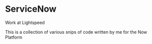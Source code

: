 # ServiceNow
Work at Lightspeed

This is a collection of various snips of code written by me for the Now Platform
